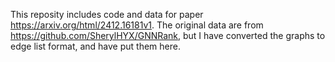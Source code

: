 This reposity includes code and data for paper https://arxiv.org/html/2412.16181v1. The original data are from https://github.com/SherylHYX/GNNRank, but I have converted the graphs to edge list format, and have put them here.
